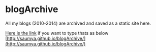blogArchive
===========

All my blogs (2010-2014) are archived and saved as a static site here.

[Here is the link](http://saumya.github.io/blogArchive/)
if you want to type thats as below
[http://saumya.github.io/blogArchive/](http://saumya.github.io/blogArchive/)